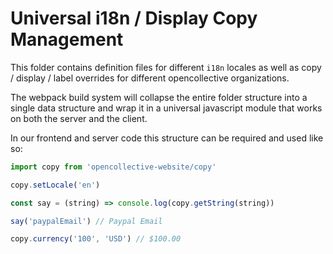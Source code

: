 # Universal i18n / Display Copy Management

This folder contains definition files for different `i18n` locales as well as
copy / display / label overrides for different opencollective organizations.

The webpack build system will collapse the entire folder structure into a single data
structure and wrap it in a universal javascript module that works on both the server
and the client.

In our frontend and server code this structure can be required and used like so:

```javascript
import copy from 'opencollective-website/copy'

copy.setLocale('en')

const say = (string) => console.log(copy.getString(string))

say('paypalEmail') // Paypal Email

copy.currency('100', 'USD') // $100.00
```
